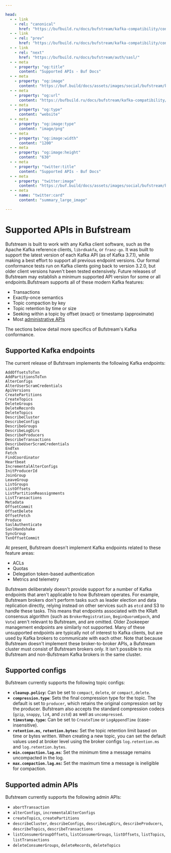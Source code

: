 ```yaml
---

head:
  - - link
    - rel: "canonical"
      href: "https://bufbuild.ru/docs/bufstream/kafka-compatibility/conformance/"
  - - link
    - rel: "prev"
      href: "https://bufbuild.ru/docs/bufstream/kafka-compatibility/configure-clients/"
  - - link
    - rel: "next"
      href: "https://bufbuild.ru/docs/bufstream/auth/sasl/"
  - - meta
    - property: "og:title"
      content: "Supported APIs - Buf Docs"
  - - meta
    - property: "og:image"
      content: "https://buf.build/docs/assets/images/social/bufstream/kafka-compatibility/conformance.png"
  - - meta
    - property: "og:url"
      content: "https://bufbuild.ru/docs/bufstream/kafka-compatibility/conformance/"
  - - meta
    - property: "og:type"
      content: "website"
  - - meta
    - property: "og:image:type"
      content: "image/png"
  - - meta
    - property: "og:image:width"
      content: "1200"
  - - meta
    - property: "og:image:height"
      content: "630"
  - - meta
    - property: "twitter:title"
      content: "Supported APIs - Buf Docs"
  - - meta
    - property: "twitter:image"
      content: "https://buf.build/docs/assets/images/social/bufstream/kafka-compatibility/conformance.png"
  - - meta
    - name: "twitter:card"
      content: "summary_large_image"

---
```


# Supported APIs in Bufstream

Bufstream is built to work with any Kafka client software, such as the Apache Kafka reference clients, `librdkakfa`, or `franz-go`. It was built to support the latest version of each Kafka API (as of Kafka 3.7.1), while making a best effort to support all previous endpoint versions. Our formal conformance tests run on Kafka clients going back to version 3.2.0, but older client versions haven't been tested extensively. Future releases of Bufstream may establish a minimum supported API version for some or all endpoints.Bufstream supports all of these modern Kafka features:

- Transactions
- Exactly-once semantics
- Topic compaction by key
- Topic retention by time or size
- Seeking within a topic by offset (exact) or timestamp (approximate)
- Most [administrative APIs](#supported-admin-apis)

The sections below detail more specifics of Bufstream's Kafka conformance.

## Supported Kafka endpoints

The current release of Bufstream implements the following Kafka endpoints:

```text
AddOffsetsToTxn
AddPartitionsToTxn
AlterConfigs
AlterUserScramCredentials
ApiVersions
CreatePartitions
CreateTopics
DeleteGroups
DeleteRecords
DeleteTopics
DescribeCluster
DescribeConfigs
DescribeGroups
DescribeLogDirs
DescribeProducers
DescribeTransactions
DescribeUserScramCredentials
EndTxn
Fetch
FindCoordinator
Heartbeat
IncrementalAlterConfigs
InitProducerId
JoinGroup
LeaveGroup
ListGroups
ListOffsets
ListPartitionReassignments
ListTransactions
Metadata
OffsetCommit
OffsetDelete
OffsetFetch
Produce
SaslAuthenticate
SaslHandshake
SyncGroup
TxnOffsetCommit
```

At present, Bufstream doesn't implement Kafka endpoints related to these feature areas:

- ACLs
- Quotas
- Delegation token-based authentication
- Metrics and telemetry

Bufstream deliberately doesn't provide support for a number of Kafka endpoints that aren't applicable to how Bufstream operates. For example, Bufstream brokers don't perform tasks such as leader election and data replication directly, relying instead on other services such as `etcd` and S3 to handle these tasks. This means that endpoints associated with the KRaft consensus algorithm (such as `BrokerRegistration`, `BeginQuorumEpoch`, and `Vote`) aren't relevant to Bufstream, and are omitted. Older Zookeeper management endpoints are similarly not supported. Many of these unsupported endpoints are typically not of interest to Kafka clients, but are used by Kafka brokers to communicate with each other. Note that because Bufstream doesn't implement these broker-to-broker APIs, a Bufstream cluster must consist of Bufstream brokers only. It isn't possible to mix Bufstream and non-Bufstream Kafka brokers in the same cluster.

## Supported configs

Bufstream currently supports the following topic configs:

- **`cleanup.policy`:** Can be set to `compact`, `delete`, or `compact,delete`.
- **`compression.type`**: Sets the final compression type for the topic. The default is set to `producer`, which retains the original compression set by the producer. Bufstream also accepts the standard compression codecs (`gzip`, `snappy`, `lz4`, and `zstd`) as well as `uncompressed`.
- **`timestamp.type`:** Can be set to `CreateTime` or `LogAppendTime` (case-insensitive).
- **`retention.ms`**, **`retention.bytes`:** Set the topic retention limit based on time or bytes written. When creating a new topic, you can set the default values used at broker level using the broker configs `log.retention.ms` and `log.retention.bytes`.
- **`min.compaction.lag.ms`**: Set the minimum time a message remains uncompacted in the log.
- **`max.compaction.lag.ms`:** Set the maximum time a message is ineligible for compaction.

## Supported admin APIs

Bufstream currently supports the following admin APIs:

- `abortTransaction`
- `alterConfigs`, `incrementalAlterConfigs`
- `createTopics`, `createPartitions`
- `describeCluster`, `describeConfigs`, `describeLogDirs`, `describeProducers`, `describeTopics`, `describeTransactions`
- `listConsumerGroupOffsets`, `listConsumerGroups`, `listOffsets`, `listTopics`, `listTransactions`
- `deleteConsumerGroups`, `deleteRecords`, `deleteTopics`
